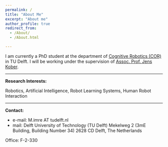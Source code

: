 ```yaml
---
permalink: /
title: "About Me"
excerpt: "About me"
author_profile: true
redirect_from: 
  - /About/
  - /About.html

---
```

 I am currently a PhD student at the department of [Cognitive Robotics (COR)](https://www.tudelft.nl/en/3me/departments/cognitive-robotics-cor/) in TU Delft. I will be working under the supervision of [Assoc. Prof. Jens Kober](http://www.jenskober.de/). 

---
**Research Interests:** 

Robotics, Artificial Intelligence, Robot Learning Systems, Human Robot Interaction

---
**Contact:**
* e-mail: M.imre AT tudelft.nl
* mail: 
Delft University of Technology (TU Delft)
Mekelweg 2 (3mE Building, Building Number 34)
2628 CD Delft, The Netherlands

Office: F-2-330

